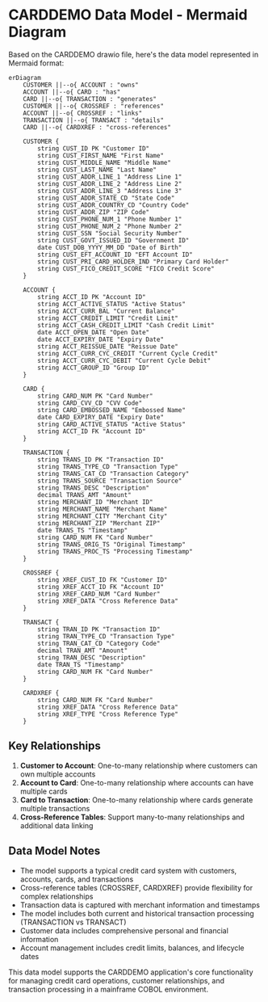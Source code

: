 # CARDDEMO Data Model - Mermaid Diagram

Based on the CARDDEMO drawio file, here's the data model represented in Mermaid format:

```mermaid
erDiagram
    CUSTOMER ||--o{ ACCOUNT : "owns"
    ACCOUNT ||--o{ CARD : "has"
    CARD ||--o{ TRANSACTION : "generates"
    CUSTOMER ||--o{ CROSSREF : "references"
    ACCOUNT ||--o{ CROSSREF : "links"
    TRANSACTION ||--o{ TRANSACT : "details"
    CARD ||--o{ CARDXREF : "cross-references"
    
    CUSTOMER {
        string CUST_ID PK "Customer ID"
        string CUST_FIRST_NAME "First Name"
        string CUST_MIDDLE_NAME "Middle Name"
        string CUST_LAST_NAME "Last Name"
        string CUST_ADDR_LINE_1 "Address Line 1"
        string CUST_ADDR_LINE_2 "Address Line 2"
        string CUST_ADDR_LINE_3 "Address Line 3"
        string CUST_ADDR_STATE_CD "State Code"
        string CUST_ADDR_COUNTRY_CD "Country Code"
        string CUST_ADDR_ZIP "ZIP Code"
        string CUST_PHONE_NUM_1 "Phone Number 1"
        string CUST_PHONE_NUM_2 "Phone Number 2"
        string CUST_SSN "Social Security Number"
        string CUST_GOVT_ISSUED_ID "Government ID"
        date CUST_DOB_YYYY_MM_DD "Date of Birth"
        string CUST_EFT_ACCOUNT_ID "EFT Account ID"
        string CUST_PRI_CARD_HOLDER_IND "Primary Card Holder"
        string CUST_FICO_CREDIT_SCORE "FICO Credit Score"
    }
    
    ACCOUNT {
        string ACCT_ID PK "Account ID"
        string ACCT_ACTIVE_STATUS "Active Status"
        string ACCT_CURR_BAL "Current Balance"
        string ACCT_CREDIT_LIMIT "Credit Limit"
        string ACCT_CASH_CREDIT_LIMIT "Cash Credit Limit"
        date ACCT_OPEN_DATE "Open Date"
        date ACCT_EXPIRY_DATE "Expiry Date"
        string ACCT_REISSUE_DATE "Reissue Date"
        string ACCT_CURR_CYC_CREDIT "Current Cycle Credit"
        string ACCT_CURR_CYC_DEBIT "Current Cycle Debit"
        string ACCT_GROUP_ID "Group ID"
    }
    
    CARD {
        string CARD_NUM PK "Card Number"
        string CARD_CVV_CD "CVV Code"
        string CARD_EMBOSSED_NAME "Embossed Name"
        date CARD_EXPIRY_DATE "Expiry Date"
        string CARD_ACTIVE_STATUS "Active Status"
        string ACCT_ID FK "Account ID"
    }
    
    TRANSACTION {
        string TRANS_ID PK "Transaction ID"
        string TRANS_TYPE_CD "Transaction Type"
        string TRANS_CAT_CD "Transaction Category"
        string TRANS_SOURCE "Transaction Source"
        string TRANS_DESC "Description"
        decimal TRANS_AMT "Amount"
        string MERCHANT_ID "Merchant ID"
        string MERCHANT_NAME "Merchant Name"
        string MERCHANT_CITY "Merchant City"
        string MERCHANT_ZIP "Merchant ZIP"
        date TRANS_TS "Timestamp"
        string CARD_NUM FK "Card Number"
        string TRANS_ORIG_TS "Original Timestamp"
        string TRANS_PROC_TS "Processing Timestamp"
    }
    
    CROSSREF {
        string XREF_CUST_ID FK "Customer ID"
        string XREF_ACCT_ID FK "Account ID"
        string XREF_CARD_NUM "Card Number"
        string XREF_DATA "Cross Reference Data"
    }
    
    TRANSACT {
        string TRAN_ID PK "Transaction ID"
        string TRAN_TYPE_CD "Transaction Type"
        string TRAN_CAT_CD "Category Code"
        decimal TRAN_AMT "Amount"
        string TRAN_DESC "Description"
        date TRAN_TS "Timestamp"
        string CARD_NUM FK "Card Number"
    }
    
    CARDXREF {
        string CARD_NUM FK "Card Number"
        string XREF_DATA "Cross Reference Data"
        string XREF_TYPE "Cross Reference Type"
    }
```

## Key Relationships

1. **Customer to Account**: One-to-many relationship where customers can own multiple accounts
2. **Account to Card**: One-to-many relationship where accounts can have multiple cards
3. **Card to Transaction**: One-to-many relationship where cards generate multiple transactions
4. **Cross-Reference Tables**: Support many-to-many relationships and additional data linking

## Data Model Notes

- The model supports a typical credit card system with customers, accounts, cards, and transactions
- Cross-reference tables (CROSSREF, CARDXREF) provide flexibility for complex relationships
- Transaction data is captured with merchant information and timestamps
- The model includes both current and historical transaction processing (TRANSACTION vs TRANSACT)
- Customer data includes comprehensive personal and financial information
- Account management includes credit limits, balances, and lifecycle dates

This data model supports the CARDDEMO application's core functionality for managing credit card operations, customer relationships, and transaction processing in a mainframe COBOL environment.